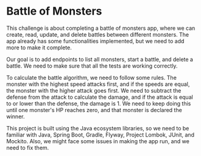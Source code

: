 # Battle of Monsters

This challenge is about completing a battle of monsters app, where we can create, read, update, and delete battles between different monsters. The app already has some functionalities implemented, but we need to add more to make it complete.

Our goal is to add endpoints to list all monsters, start a battle, and delete a battle. We need to make sure that all the tests are working correctly.

To calculate the battle algorithm, we need to follow some rules. The monster with the highest speed attacks first, and if the speeds are equal, the monster with the higher attack goes first. We need to subtract the defense from the attack to calculate the damage, and if the attack is equal to or lower than the defense, the damage is 1. We need to keep doing this until one monster's HP reaches zero, and that monster is declared the winner.

This project is built using the Java ecosystem libraries, so we need to be familiar with Java, Spring Boot, Gradle, Flyway, Project Lombok, JUnit, and Mockito. Also, we might face some issues in making the app run, and we need to fix them.